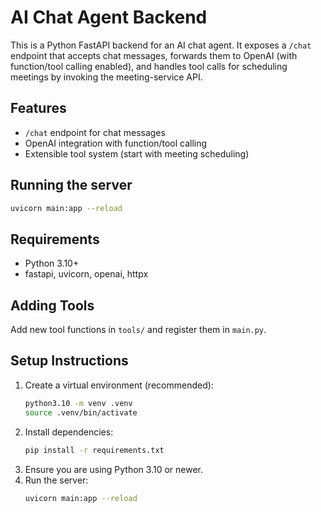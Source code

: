 # AI Chat Agent Backend

This is a Python FastAPI backend for an AI chat agent. It exposes a `/chat` endpoint that accepts chat messages, forwards them to OpenAI (with function/tool calling enabled), and handles tool calls for scheduling meetings by invoking the meeting-service API.

## Features
- `/chat` endpoint for chat messages
- OpenAI integration with function/tool calling
- Extensible tool system (start with meeting scheduling)

## Running the server

```bash
uvicorn main:app --reload
```

## Requirements
- Python 3.10+
- fastapi, uvicorn, openai, httpx

## Adding Tools
Add new tool functions in `tools/` and register them in `main.py`.

## Setup Instructions

1. Create a virtual environment (recommended):
   ```bash
   python3.10 -m venv .venv
   source .venv/bin/activate
   ```
2. Install dependencies:
   ```bash
   pip install -r requirements.txt
   ```
3. Ensure you are using Python 3.10 or newer.
4. Run the server:
   ```bash
   uvicorn main:app --reload
   ```
